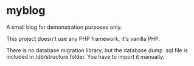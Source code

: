 # myblog
A small blog for demonstration purposes only.

This project doesn't use any PHP framework, it's vanilla PHP.

There is no database migration library, but the database dump .sql file is included in /db/structure folder. You have to import it manually.
